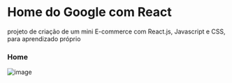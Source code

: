 # Home do Google com React

projeto de criação de um mini E-commerce com React.js, Javascript e CSS, para aprendizado próprio

### Home
![image](https://github.com/user-attachments/assets/1367d045-6bb7-40b3-892b-34e3a99986fa)
